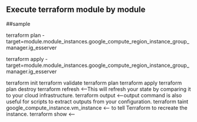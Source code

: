 Execute terraform module by module
----------------------------------
##sample

terraform plan -target=module.module_instances.google_compute_region_instance_group_manager.ig_esserver

terraform apply -target=module.module_instances.google_compute_region_instance_group_manager.ig_esserver

terraform init
terraform validate
terraform plan
terraform apply
terraform plan destroy 
terraform refresh      <--This will refresh your state by comparing it to your cloud infrastructure.
terraform output       <--output command is also useful for scripts to extract outputs from your configuration.
terraform taint google_compute_instance.vm_instance   <-- to tell Terraform to recreate the instance.
terraform show         <--
